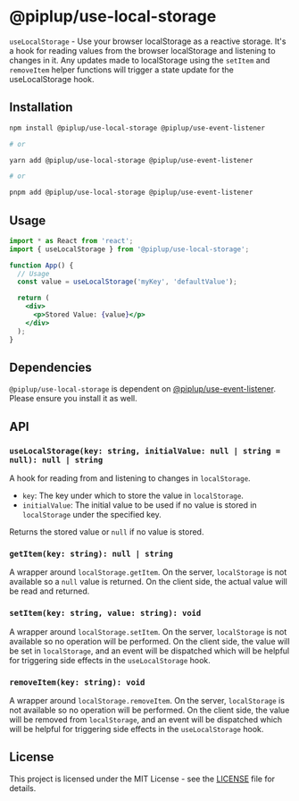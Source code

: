 # @piplup/use-local-storage

`useLocalStorage` - Use your browser localStorage as a reactive storage. It's a hook for reading values from the browser localStorage and listening to changes in it. Any updates made to localStorage using the `setItem` and `removeItem` helper functions will trigger a state update for the useLocalStorage hook.

## Installation

```bash
npm install @piplup/use-local-storage @piplup/use-event-listener

# or

yarn add @piplup/use-local-storage @piplup/use-event-listener

# or

pnpm add @piplup/use-local-storage @piplup/use-event-listener
```

## Usage

```jsx
import * as React from 'react';
import { useLocalStorage } from '@piplup/use-local-storage';

function App() {
  // Usage
  const value = useLocalStorage('myKey', 'defaultValue');

  return (
    <div>
      <p>Stored Value: {value}</p>
    </div>
  );
}
```

## Dependencies
`@piplup/use-local-storage` is dependent on [@piplup/use-event-listener](https://github.com/sadik-malik/piplup/blob/main/packages/use-event-listener/README.md). Please ensure you install it as well. 

## API

### `useLocalStorage(key: string, initialValue: null | string = null): null | string`

A hook for reading from and listening to changes in `localStorage`.

- `key`: The key under which to store the value in `localStorage`.
- `initialValue`: The initial value to be used if no value is stored in `localStorage` under the specified key.

Returns the stored value or `null` if no value is stored.


### `getItem(key: string): null | string`

A wrapper around `localStorage.getItem`. On the server, `localStorage` is not available so a `null` value is returned. On the client side, the actual value will be read and returned.

### `setItem(key: string, value: string): void`

A wrapper around `localStorage.setItem`. On the server, `localStorage` is not available so no operation will be performed. On the client side, the value will be set in `localStorage`, and an event will be dispatched which will be helpful for triggering side effects in the `useLocalStorage` hook.

### `removeItem(key: string): void`

A wrapper around `localStorage.removeItem`. On the server, `localStorage` is not available so no operation will be performed. On the client side, the value will be removed from `localStorage`, and an event will be dispatched which will be helpful for triggering side effects in the `useLocalStorage` hook.

## License

This project is licensed under the MIT License - see the [LICENSE](LICENSE) file for details.
